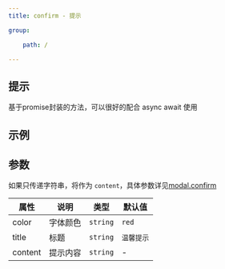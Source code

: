 ```yaml
---
title: confirm - 提示

group:

    path: /

---
```


## 提示

基于promise封装的方法，可以很好的配合 async await 使用

## 示例

<code src="./demo/basic.jsx"></code>
<code src="./demo/detail.jsx"></code>

## 参数

如果只传递字符串，将作为 `content`，具体参数详见[modal.confirm](https://ant.design/components/modal-cn/#Modal.method())

| 属性 | 说明 | 类型 | 默认值 |
| --- | --- | --- | --- |
| color | 字体颜色 | `string` | `red` |
| title | 标题 | `string` | `温馨提示` |
| content | 提示内容 | `string` | - |


